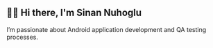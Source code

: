 ## 👋🏻 Hi there, I'm Sinan Nuhoglu

I’m passionate about Android application development and QA testing processes.
